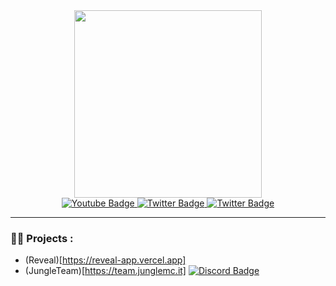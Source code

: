 <div id="header" align="center">
  <img src="https://i.imgur.com/fnh7MQK.png" width="300" height="300"/>
</div>
<div id="badges" align="center">
  <a href="your-youtube-URL">
    <img src="https://img.shields.io/badge/YouTube-red?style=for-the-badge&logo=youtube&logoColor=white" alt="Youtube Badge"/>
  </a>
  <a href="your-twitter-URL">
    <img src="https://img.shields.io/badge/Discord-blue?style=for-the-badge&logo=discord&logoColor=white" alt="Twitter Badge"/>
  </a>
  <a href="your-twitter-URL">
    <img src="https://img.shields.io/badge/Twitter-blue?style=for-the-badge&logo=twitter&logoColor=white" alt="Twitter Badge"/>
  </a>
</div>
<div id="badges" align="center">
 <img src="https://komarev.com/ghpvc/?username=Hydr46605&style=flat-square&color=green" alt=""/>
</div>

---

### :woman_technologist: Projects :

- (Reveal)[https://reveal-app.vercel.app]
- (JungleTeam)[https://team.junglemc.it] [![Discord Badge](https://img.shields.io/badge/-kakbar-blue?style=flat&logo=discord&logoColor=white)](https://discord.gg/Y42sPa26N3)
<!--
**Hydr46605/Hydr46605** is a ✨ _special_ ✨ repository because its `README.md` (this file) appears on your GitHub profile.

Here are some ideas to get you started:

- 🔭 I’m currently working on ...
- 🌱 I’m currently learning ...
- 👯 I’m looking to collaborate on ...
- 🤔 I’m looking for help with ...
- 💬 Ask me about ...
- 📫 How to reach me: ...
- 😄 Pronouns: ...
- ⚡ Fun fact: ...
-->
